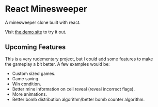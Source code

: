 # React Minesweeper
A minesweeper clone built with react.

Visit [the demo site](qr.joshuadueck.com:4000) to try it out.


## Upcoming Features
This is a very rudementary project, but I could add some features to make the gameplay a bit better. A few examples would be:
- Custom sized games.
- Game saving.
- Win condition.
- Better mine information on cell reveal (reveal incorrect flags).
- More animations.
- Better bomb distribution algorithm/better bomb counter algorithm.
